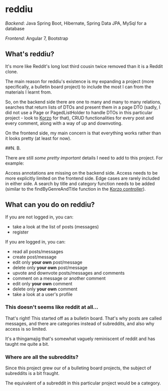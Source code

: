 # reddiu

*Backend*: Java Spring Boot, Hibernate, Spring Data JPA, MySql for a database

*Frontend*: Angular 7, Bootstrap

## What's reddiu?

It's more like Reddit's long lost third cousin twice removed than it is a Reddit clone.

The main reason for reddiu's existence is my expanding a project (more specifically, a bulletin board project) to include the most I can from the materials I learnt from. 

So, on the backend side there are one to many and many to many relations, searches that return lists of DTOs and present them in a page DTO (sadly, I did not use a Page or PagedListHolder to handle DTOs in this particular project - look to [Korzo](https://github.com/AlexStibbons/Korzo) for that), CRUD functionalities for every post and every comment, along with a way of up and downvoting. 

On the frontend side, my main concern is that everything works rather than it looks pretty (at least for now).

##N. B. 

There are still *some pretty important* details I need to add to this project. For example:

Access annotations are missing on the backend side. Access needs to be more explicitly limited on the frontend side. Edge cases are rarely included in either side. A search by title and category function needs to be added (similar to the findByGenreAndTitle function in the [Korzo controller](https://github.com/AlexStibbons/Korzo/blob/master/Korzo/server/KorzoRest/src/main/java/korzoApp/web/controller/FilmController.java)).

## What can you do on reddiu?

If you are not logged in, you can:

* take a look at the list of posts (messages)
* register

If you are logged in, you can:

* read all posts/messages
* create post/message
* edit only **your own** post/message
* delete only **your own** post/message
* upvote and downvote posts/messages and comments
* comment on a message or another comment
* edit only **your own** comment
* delete only **your own** comment
* take a look at a user's profile

### This doesn't seems like reddit at all...

That's right! This started off as a bulletin board. That's why posts are called messages, and there are categories instead of subreddits, and also why access is so limited.

It's a thingamajig that's somewhat vaguely reminiscent of reddit and has taught me quite a bit.

### Where are all the subreddits?

Since this project grew our of a bulleting board projects, the subject of subreddits is a bit fraught.

The equivalent of a subreddit in this particular project would be a category. 

